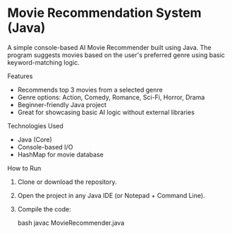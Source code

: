 #  Movie Recommendation System (Java)

A simple console-based AI Movie Recommender built using Java. The program suggests movies based on the user's preferred genre using basic keyword-matching logic.



 Features

- Recommends top 3 movies from a selected genre
- Genre options: Action, Comedy, Romance, Sci-Fi, Horror, Drama
- Beginner-friendly Java project
- Great for showcasing basic AI logic without external libraries



 Technologies Used

- Java (Core)
- Console-based I/O
- HashMap for movie database



 How to Run

1. Clone or download the repository.
2. Open the project in any Java IDE (or Notepad + Command Line).
3. Compile the code:

   bash
   javac MovieRecommender.java
